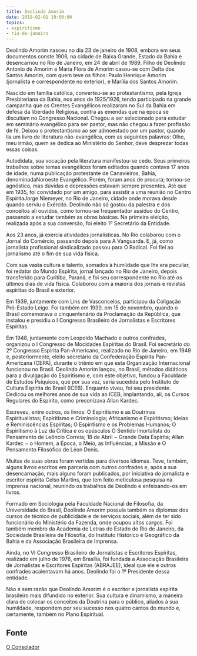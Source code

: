 ```yaml
---
title: Deolindo Amorim
date: 2019-02-01 19:00:00
topics: 
- espiritismo
- rio-de-janeiro
---
```


Deolindo Amorim nasceu no dia 23 de janeiro de 1908, embora em seus documentos
conste 1906, na cidade de Baixa Grande, Estado da Bahia e desencarnou no Rio de
Janeiro, em 24 de abril de 1989. Filho de Deolindo Antonio de Amorim e Maria
Flora de Amorim casou-se com Delta dos Santos Amorim, com quem teve os filhos:
Paulo Henrique Amorim (jornalista e correspondente no exterior), e Marília dos
Santos Amorim.

Nascido em família católica, converteu-se ao protestantismo, pela Igreja
Presbiteriana da Bahia, nos anos de 1925/1926, tendo participado na grande
campanha que os Crentes Evangélicos realizaram no Sul da Bahia em defesa da
liberdade Religiosa, contra as emendas que na época se discutiam no Congresso
Nacional. Chegou a ser selecionado para estudar em seminário evangélico para ser
pastor, mas não chegou a fazer profissão de fé. Deixou o protestantismo ao ser
admoestado por um pastor, quando lia um livro de literatura não-evangélica, com
as seguintes palavras: Olhe, meu irmão, quem se dedica ao Ministério do Senhor,
deve desprezar todas essas coisas.

Autodidata, sua vocação pela literatura manifestou-se cedo. Seus primeiros
trabalhos sobre temas evangélicos foram editados quando contava 17 anos de
idade, numa publicação protestante de Canavieiros, Bahia, denominadaNoroeste
Evangélico. Porém, foram anos de procura; tornou-se agnóstico, mas dúvidas e
depressões estavam sempre presentes. Até que em 1935, foi convidado por um
amigo, para assistir a uma reunião no Centro EspíritaJorge Niemeyer, no Rio de
Janeiro, cidade onde morava desde quando serviu o Exército. Deolindo não só
gostou da palestra e dos conceitos ali ouvidos, como tornou-se frequentador
assíduo do Centro, passando a estudar também as obras básicas. Na primeira
eleição, realizada após a sua conversão, foi eleito 1º  Secretário da Entidade.

Aos 23 anos, já exercia atividades jornalísticas. No Rio colaborou com o Jornal
do Comércio, passando depois para A Vanguarda. E, já, como jornalista
profissional sindicalizado passou para O Radical. Foi fiel ao jornalismo até o
fim de sua vida física.

Com sua vasta cultura e talento, somados à humildade que lhe era peculiar, foi
redator do Mundo Espírita, jornal lançado no Rio de Janeiro, depois transferido
para Curitiba, Paraná, e foi seu correspondente no Rio até os últimos dias de
vida física. Colaborou com a maioria dos jornais e revistas espíritas do Brasil
e exterior.

Em 1939, juntamente com Lins de Vasconcelos, participou da Coligação Pró-Estado
Leigo. Foi também em 1939, em 15 de novembro, quando o Brasil comemorava o
cinquentenário da Proclamação da República, que instalou e presidiu o I
Congresso Brasileiro de Jornalistas e Escritores Espíritas.

Em 1948, juntamente com Leopoldo Machado e outros confrades, organizou o I
Congresso de Mocidades Espíritas do Brasil. Foi secretário do 2º Congresso
Espírita Pan-Americano, realizado no Rio de Janeiro, em 1949 e, posteriormente,
eleito secretário da Confederação Espírita Pan-Americana (CEPA), durante o
triênio em que esta Organização Internacional funcionou no Brasil. Deolindo
Amorim lançou, no Brasil, métodos didáticos para a divulgação do Espiritismo e,
com este objetivo, fundou a Faculdade de Estudos Psíquicos, que por sua vez,
seria sucedida pelo Instituto de Cultura Espírita do Brasil (ICEB). Enquanto
viveu, foi seu presidente. Dedicou os melhores anos de sua vida ao ICEB,
implantando, ali, os Cursos Regulares do Espírito, como preconizava Allan
Kardec.

Escreveu, entre outros, os livros: O Espiritismo e as Doutrinas Espiritualistas;
Espiritismo e Criminologia; Africanismo e Espiritismo; Ideias e Reminiscências
Espíritas; O Espiritismo e os Problemas Humanos; O Espiritismo à Luz da Crítica
e os opúsculos O Sentido Imortalista do Pensamento de Leôncio Correia; 18 de
Abril − Grande Data Espírita; Allan Kardec − o Homem, a Época, o Meio, as
Influências, a Missão e O Pensamento Filosófico de Léon Denis.

Muitas de suas obras foram vertidas para diversos idiomas. Teve, também, alguns
livros escritos em parceria com outros confrades e, após a sua desencarnação,
mais alguns foram publicados, por iniciativa do jornalista e escritor espírita
Celso Martins, que tem feito meticulosa pesquisa na imprensa nacional, reunindo
os trabalhos de Deolindo e enfeixando-os em livros.
 

Formado em Sociologia pela Faculdade Nacional de Filosofia, da Universidade do
Brasil, Deolindo Amorim possuía também os diplomas dos cursos de técnico de
publicidade e de serviços sociais, além de ter sido funcionário do Ministério da
Fazenda, onde ocupou altos cargos. Foi também membro da Academia de Letras do
Estado do Rio de Janeiro, da Sociedade Brasileira de Filosofia, do Instituto
Histórico e Geográfico da Bahia e da Associação Brasileira de Imprensa.

Ainda, no VI Congresso Brasileiro de Jornalistas e Escritores Espíritas,
realizado em julho de 1976, em Brasília, foi fundada a Associação Brasileira de
Jornalistas e Escritores Espíritas (ABRAJEE), ideal que ele e outros confrades
acalentavam há anos. Deolindo foi o 1º Presidente dessa entidade.

Não é sem razão que Deolindo Amorim é o escritor e jornalista espírita
brasileiro mais difundido no exterior. Sua cultura e dinamismo, a maneira clara
de colocar os conceitos da Doutrina para o público, aliados à sua humildade,
respondem por seu sucesso nos quatro cantos do mundo e, certamente, também no
Plano Espiritual.
 
## Fonte
[O Consolador](http://www.oconsolador.com.br/linkfixo/biografias/deolindo.html)




